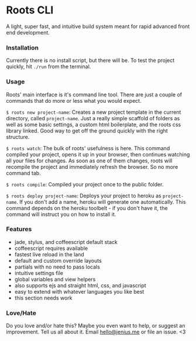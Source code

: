 # Roots CLI

A light, super fast, and intuitive build system meant for rapid advanced front end development.

### Installation

Currently there is no install script, but there will be. To test the project quickly, hit `./run` from the terminal.

### Usage

Roots' main interface is it's command line tool. There are just a couple of commands that do more or less what you would expect.

`$ roots new project-name`: Creates a new project template in the current directory, called `project-name`. Just a really simple scaffold of folders as well as some basic settings, a custom html boilerplate, and the roots css library linked. Good way to get off the ground quickly with the right structure.

`$ roots watch`: The bulk of roots' usefulness is here. This command compiled your project, opens it up in your browser, then continues watching all your files for changes. As soon as one of them changes, roots will recompile the project and immediately refresh the browser. So no more command tab.

`$ roots compile`: Compiled your project once to the public folder.

`$ roots deploy project-name`: Deploys your project to heroku as `project-name`. If you don't add a name, heroku will generate one automatically. This command depends on the heroku toolbelt - if you don't have it, the command will instruct you on how to install it.

### Features

- jade, stylus, and coffeescript default stack
- coffeescript requires available
- fastest live reload in the land
- default and custom override layouts
- partials with no need to pass locals
- intuitive settings file
- global variables and view helpers
- also supports ejs and straight html, css, and javascript
- easy to extend with whatever languages you like best
- this section needs work

### Love/Hate

Do you love and/or hate this? Maybe you even want to help, or suggest an improvement. Tell us all about it. Email hello@jenius.me or file an issue. <3